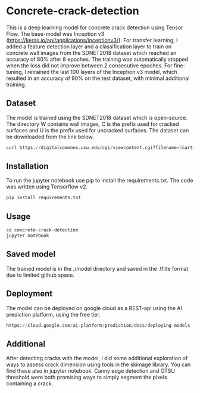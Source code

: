 # Concrete-crack-detection

This is a deep learning model for concrete crack detection using Tensor Flow. The base-model was Inception v3 (https://keras.io/api/applications/inceptionv3/). For transfer learning, I added a feature detection layer and a classification layer to train on concrete wall images from the SDNET2018 dataset which reached an accuracy of 80% after 8 epoches. The training was automatically stopped when the loss did not improve between 2 consecutive epoches. For fine-tuning, I retrained the last 100 layers of the Inception v3 model, which resulted in an accuracy of 90% on the test dataset, with minimal additional training.

## Dataset
The model is trained using the SDNET2018 dataset which is open-source. The directory W contains wall images, C is the prefix used for cracked surfaces and U is the prefix used for uncracked surfaces. The dataset can be downloaded from the link below.

```python
curl https://digitalcommons.usu.edu/cgi/viewcontent.cgi?filename=2&article=1047&context=all_datasets&type=additional
```

## Installation

To run the jupyter notebook use pip to install the requirements.txt. The code was written using Tensorflow v2.

```bash
pip install requirements.txt
```

## Usage

```python
cd concrete-crack-detection
jupyter notebook
```

## Saved model
The trained model is in the ./model directory and saved in the .tflite format due to limited github space.

## Deployment
The model can be deployed on google cloud as a REST-api using the AI prediction platform, using the free tier.

```python
https://cloud.google.com/ai-platform/prediction/docs/deploying-models
```

## Additional
After detecting cracks with the model, I did some additional exploration of ways to assess crack dimension using tools in the skimage library. You can find these also in jupyter notebook. Canny edge detection and OTSU threshold were both promising ways to simply segment the pixels containing a crack.
